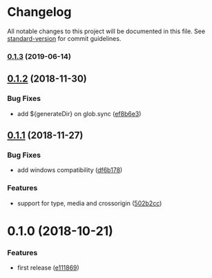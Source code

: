 # Changelog

All notable changes to this project will be documented in this file. See [standard-version](https://github.com/conventional-changelog/standard-version) for commit guidelines.

### [0.1.3](https://github.com/jmblog/nuxt-netlify-http2-server-push/compare/v0.1.2...v0.1.3) (2019-06-14)



<a name="0.1.2"></a>
## [0.1.2](https://github.com/jmblog/nuxt-netlify-http2-server-push/compare/v0.1.1...v0.1.2) (2018-11-30)

### Bug Fixes

* add ${generateDir} on glob.sync ([ef8b6e3](https://github.com/jmblog/nuxt-netlify-http2-server-push/pull/3/commits/ef8b6e31dd619ab72dd5c36ed7785a4a758c0b8a))

<a name="0.1.1"></a>
## [0.1.1](https://github.com/jmblog/nuxt-netlify-http2-server-push/compare/v0.1.0...v0.1.1) (2018-11-27)

### Bug Fixes

* add windows compatibility ([df6b178](https://github.com/jmblog/nuxt-netlify-http2-server-push/commit/df6b17821cebaa88257fb5d351f0c2bd880645b8))

### Features

* support for type, media and crossorigin ([502b2cc](https://github.com/jmblog/nuxt-netlify-http2-server-push/commit/502b2cc16ba086ab3f4519fcf9d756fde327a821))


<a name="0.1.0"></a>
# 0.1.0 (2018-10-21)


### Features

* first release ([e111869](https://github.com/jmblog/nuxt-netlify-http2-server-push/commit/e111869))
